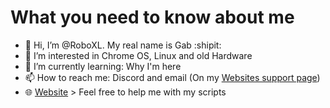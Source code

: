 # What you need to know about me
- 👋 Hi, I’m @RoboXL. My real name is Gab :shipit:
- 👀 I’m interested in Chrome OS, Linux and old Hardware
- 🌱 I’m currently learning: Why I'm here 
- 📫 How to reach me: Discord and email (On my [Websites support page](https://sites.google.com/view/updatex/support))
- 🌐 [Website](https://sites.google.com/view/updatex/) > Feel free to help me with my scripts
<!---
RoboXL/RoboXL is a ✨ special ✨ repository because its `README.md` (this file) appears on your GitHub profile.
You can click the Preview link to take a look at your changes.
--->
